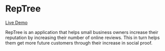 # RepTree

[Live Demo](https://www.reptree.com)

RepTree is an application that helps small business owners increase their reputation by increasing their number of online reviews. This in turn helps them get more future customers through their increase in social proof.
